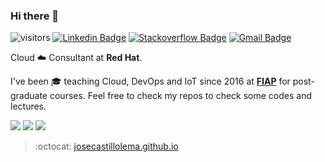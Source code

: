 ### Hi there 👋

<!--
**josecastillolema/josecastillolema** is a ✨ _special_ ✨ repository because its `README.md` (this file) appears on your GitHub profile.

Here are some ideas to get you started:

- 🔭 I’m currently working on ...
- 🌱 I’m currently learning ...
- 👯 I’m looking to collaborate on ...
- 🤔 I’m looking for help with ...
- 💬 Ask me about ...
- 📫 How to reach me: ...
- 😄 Pronouns: ...
- ⚡ Fun fact: ...
-->
![visitors](https://visitor-badge.glitch.me/badge?page_id=josecastillolema.josecastillolema)
[![Linkedin Badge](https://img.shields.io/badge/-josecastillolema-blue?style=flat-square&logo=Linkedin&logoColor=white&link=https://www.linkedin.com/in/jose-castillo-lema)](https://www.linkedin.com/in/jose-castillo-lema/)
[![Stackoverflow Badge](https://img.shields.io/badge/-josecastillolema-4CA143?style=flat-square&logo=Stackoverflow&logoColor=white&link=https://stackoverflow.com/users/4288758/jos%C3%A9-castillo-lema)](https://stackoverflow.com/users/4288758/jos%C3%A9-castillo-lema)
[![Gmail Badge](https://img.shields.io/badge/-josecastillolema@gmail.com-c14438?style=flat-square&logo=Gmail&logoColor=white&link=mailto:josecastillolema@gmail.com)](mailto:josecastillolema@gmail.com)

Cloud ☁️ Consultant at **Red Hat**. 

I've been 🎓 teaching Cloud, DevOps and IoT since 2016 at [**FIAP**](https://www.fiap.com.br/mba/) for post-graduate courses. Feel free to check my repos to check some codes and lectures.

![](https://img.shields.io/badge/-redhat-c14438?style=flat-square&logo=red-hat&logoColor=white)
![](https://img.shields.io/badge/-openshift-c14438?style=flat-square&logo=red-hat-open-shift&logoColor=white)
![](https://img.shields.io/badge/-openstack-c14438?style=flat-square&logo=openstack&logoColor=white)

> :octocat: [josecastillolema.github.io](https://josecastillolema.github.io)
